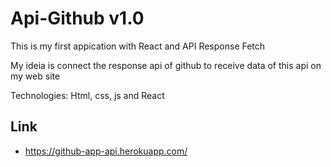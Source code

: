 # Api-Github v1.0

This is my first appication with React and API Response Fetch

My ideia is connect the response api of github to receive data of this api on my web site

Technologies: Html, css, js and React

## Link

- https://github-app-api.herokuapp.com/